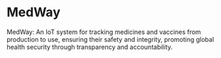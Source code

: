 # MedWay
MedWay: An IoT system for tracking medicines and vaccines from production to use, ensuring their safety and integrity, promoting global health security through transparency and accountability.
